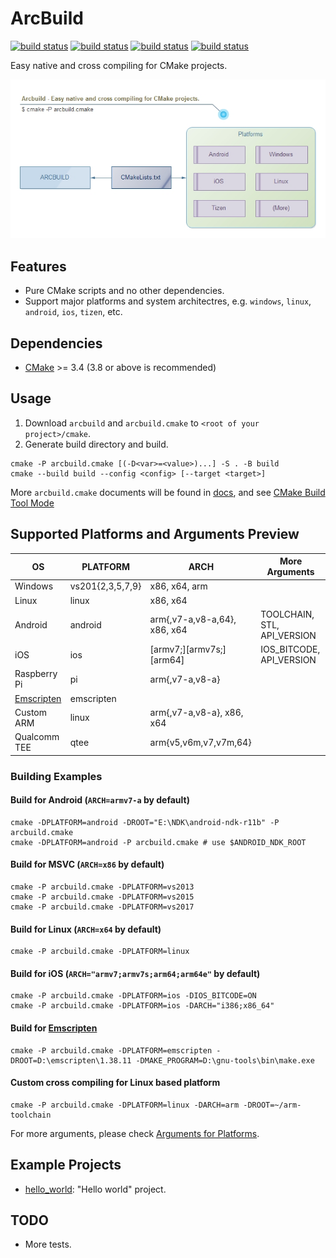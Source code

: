 # ArcBuild

[![build status](/../../workflows/android-arm/badge.svg)](/../../actions?query=workflow%3Aandroid-arm)
[![build status](/../../workflows/ios-iphone/badge.svg)](/../../actions?query=workflow%3Aios-iphone)
[![build status](/../../workflows/windows-vs2019/badge.svg)](/../../actions?query=workflow%3Awindows-vs2019)
[![build status](/../../workflows/linux-x64-gcc/badge.svg)](/../../actions?query=workflow%3Alinux-x64-gcc)

Easy native and cross compiling for CMake projects.

![](docs/overview.jpg)


## Features

- Pure CMake scripts and no other dependencies.
- Support major platforms and system architectres, e.g. `windows`, `linux`, `android`, `ios`, `tizen`, etc.

## Dependencies

- [CMake](http://cmake.org/) >= 3.4 (3.8 or above is recommended)


## Usage

1. Download `arcbuild` and `arcbuild.cmake` to `<root of your project>/cmake`.
2. Generate build directory and build.

```shell
cmake -P arcbuild.cmake [(-D<var>=<value>)...] -S . -B build
cmake --build build --config <config> [--target <target>]
```

More `arcbuild.cmake` documents will be found in [docs](docs/README.md),
and see [CMake Build Tool Mode](https://cmake.org/cmake/help/latest/manual/cmake.1.html#build-tool-mode)

## Supported Platforms and Arguments Preview

| OS             | PLATFORM         | ARCH                         | More Arguments              |
|----------------|------------------|------------------------------|-----------------------------|
| Windows        | vs201{2,3,5,7,9} | x86, x64, arm                |                             |
| Linux          | linux            | x86, x64                     |                             |
| Android        | android          | arm{,v7-a,v8-a,64}, x86, x64 | TOOLCHAIN, STL, API_VERSION |
| iOS            | ios              | [armv7;][armv7s;][arm64]     | IOS_BITCODE, API_VERSION    |
| Raspberry Pi   | pi               | arm{,v7-a,v8-a}              |                             |
| [Emscripten]() | emscripten       |                              |                             |
| Custom ARM     | linux            | arm{,v7-a,v8-a}, x86, x64    |                             |
| Qualcomm TEE   | qtee             | arm{v5,v6m,v7,v7m,64}        |                             |


### Building Examples

#### Build for Android (`ARCH=armv7-a` by default)

```shell
cmake -DPLATFORM=android -DROOT="E:\NDK\android-ndk-r11b" -P arcbuild.cmake
cmake -DPLATFORM=android -P arcbuild.cmake # use $ANDROID_NDK_ROOT
```

#### Build for MSVC (`ARCH=x86` by default)

```shell
cmake -P arcbuild.cmake -DPLATFORM=vs2013
cmake -P arcbuild.cmake -DPLATFORM=vs2015
cmake -P arcbuild.cmake -DPLATFORM=vs2017
```

#### Build for Linux (`ARCH=x64` by default)

```shell
cmake -P arcbuild.cmake -DPLATFORM=linux
```

#### Build for iOS (`ARCH="armv7;armv7s;arm64;arm64e"` by default)

```shell
cmake -P arcbuild.cmake -DPLATFORM=ios -DIOS_BITCODE=ON
cmake -P arcbuild.cmake -DPLATFORM=ios -DARCH="i386;x86_64"
```

#### Build for [Emscripten]()

```shell
cmake -P arcbuild.cmake -DPLATFORM=emscripten -DROOT=D:\emscripten\1.38.11 -DMAKE_PROGRAM=D:\gnu-tools\bin\make.exe
```

#### Custom cross compiling for Linux based platform

```shell
cmake -P arcbuild.cmake -DPLATFORM=linux -DARCH=arm -DROOT=~/arm-toolchain
```

For more arguments, please check [Arguments for Platforms](docs/PlatformArguments.md).


## Example Projects

- [hello_world](examples/hello_world): "Hello world" project.


## TODO

- More tests.

[Emscripten]: https://kripken.github.io/emscripten-site/index.html
